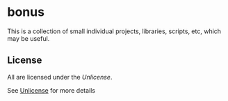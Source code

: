 # bonus
This is a collection of small individual projects, libraries, scripts, etc, which may be useful.

## License
All are licensed under the *Unlicense*.

See [Unlicense](https://github.com/ZimCodes/bonus/blob/main/LICENSE) for more details
